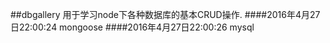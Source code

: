 ##dbgallery 用于学习node下各种数据库的基本CRUD操作.
####2016年4月27日22:00:24   mongoose
####2016年4月27日22:00:26   mysql
